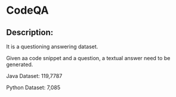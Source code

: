 # CodeQA

## Description:
It is a questioning answering dataset. 

Given aa code snippet and a question, a textual answer need to be generated.

Java Dataset: 119,7787

Python Dataset: 7,085
